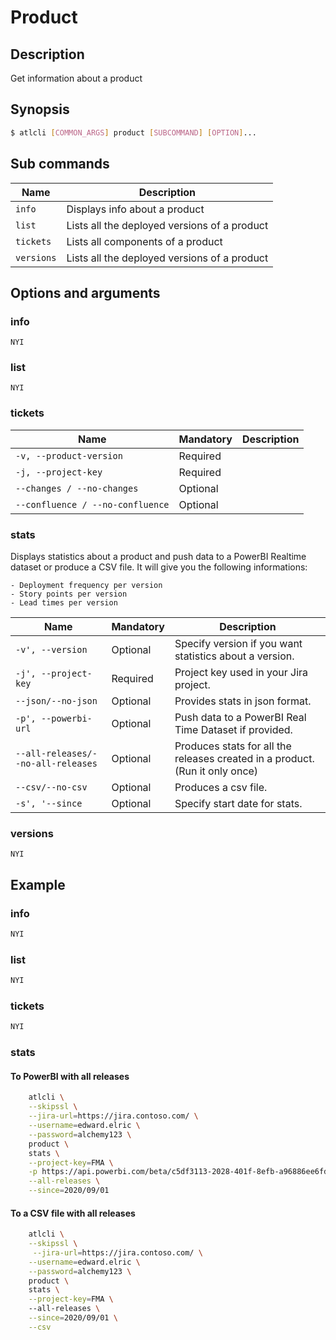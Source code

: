 # Product
## Description
 Get information about a product
## Synopsis
```bash
$ atlcli [COMMON_ARGS] product [SUBCOMMAND] [OPTION]...
```
## Sub commands

| Name       | Description                                  |
|------------|----------------------------------------------|
| `info`     | Displays info about a product                |
| `list`     | Lists all the deployed versions of a product |
| `tickets`  | Lists all components of a product            |
| `versions` | Lists all the deployed versions of a product |

## Options and arguments
### info
`NYI`
### **list**
`NYI`

### **tickets**
| Name                             | Mandatory | Description |
|----------------------------------|-----------|-------------|
| `-v, --product-version`          | Required  |             |
| `-j, --project-key`              | Required  |             |
| `--changes / --no-changes`       | Optional  |             |
| `--confluence / --no-confluence` | Optional  |             |

### **stats**
Displays statistics about a product and push data to a PowerBI Realtime dataset or produce a CSV file. It will give you the following informations:

    - Deployment frequency per version
    - Story points per version
    - Lead times per version
| Name                               | Mandatory |  Description                                                                |
|------------------------------------|-----------|-----------------------------------------------------------------------------|
| `-v', --version`                   | Optional  | Specify version if you want statistics about a version.                     |
| `-j', --project-key`               | Required  | Project key used in your Jira project.                                      |
| `--json/--no-json`                 | Optional  | Provides stats in json format.                                              |
| `-p', --powerbi-url`               | Optional  | Push data to a PowerBI Real Time Dataset if provided.                       |
| `--all-releases/--no-all-releases` | Optional  | Produces stats for all the releases created in a product. (Run it only once)|
| `--csv/--no-csv`                   | Optional  | Produces a csv file.                                                        |
| `-s', '--since`                    | Optional  | Specify start date for stats.                                               |

### versions
`NYI`

## Example
### info
```bash
NYI
```
### list
```bash
NYI
```
### tickets
```bash
NYI
```
### stats
#### **To PowerBI with all releases**
```bash
    atlcli \
    --skipssl \
    --jira-url=https://jira.contoso.com/ \
    --username=edward.elric \
    --password=alchemy123 \
    product \
    stats \
    --project-key=FMA \
    -p https://api.powerbi.com/beta/c5df3113-2028-401f-8efb-a96886ee6fd3datasets/57e73b32-21e3-4726-9958-862989efdad1/rokey=APIKEY \
    --all-releases \
    --since=2020/09/01

```

#### **To a CSV file with all releases**
```bash
    atlcli \
    --skipssl \
     --jira-url=https://jira.contoso.com/ \
    --username=edward.elric \
    --password=alchemy123 \
    product \
    stats \
    --project-key=FMA \                
    --all-releases \
    --since=2020/09/01 \
    --csv
```
